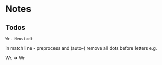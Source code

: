 # Notes

## Todos

```
Wr. Neustadt
```

in match line - preprocess and (auto-) remove all dots before letters e.g.

Wr. => Wr
